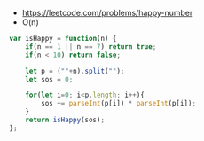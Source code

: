 - https://leetcode.com/problems/happy-number
- O(n)


```js
var isHappy = function(n) {
    if(n == 1 || n == 7) return true;
    if(n < 10) return false;

    let p = (""+n).split("");
    let sos = 0;

    for(let i=0; i<p.length; i++){
        sos += parseInt(p[i]) * parseInt(p[i]);
    }
    return isHappy(sos);
};

```